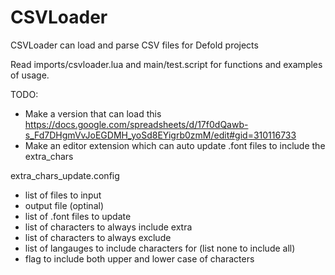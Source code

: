 # CSVLoader

CSVLoader can load and parse CSV files for Defold projects

Read imports/csvloader.lua and main/test.script for functions and examples of usage.

TODO:
* Make a version that can load this https://docs.google.com/spreadsheets/d/17f0dQawb-s_Fd7DHgmVvJoEGDMH_yoSd8EYigrb0zmM/edit#gid=310116733
* Make an editor extension which can auto update .font files to include the extra_chars

extra_chars_update.config
- list of files to input
- output file (optinal)
- list of .font files to update
- list of characters to always include extra
- list of characters to always exclude
- list of langauges to include characters for (list none to include all)
- flag to include both upper and lower case of characters 
